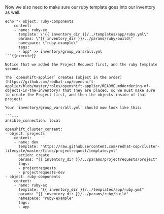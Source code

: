 Now we also need to make sure our ruby template goes into our inventory as well:

```
echo "- object: ruby-components
    content:
    - name: ruby-ex
      template: \"{{ inventory_dir }}/../templates/app/ruby.yml\"
      params: \"{{ inventory_dir }}/../params/ruby/build\"
      namespace: \"ruby-example\"
      tags:
      - app" >> inventory/group_vars/all.yml
```{{execute}}

Notice that we added the Project Request first, and the ruby template second.

The `openshift-applier` creates [object in the order](https://github.com/redhat-cop/openshift-applier/blob/master/roles/openshift-applier/README.md#ordering-of-objects-in-the-inventory) that they are placed, so we must make sure to create the Project first, and then the objects inside of that project!

Your `inventory/group_vars/all.yml` should now look like this:

```---
ansible_connection: local

openshift_cluster_content:
- object: projects
    content:
    - name: dev
      template: "https://raw.githubusercontent.com/redhat-cop/cluster-lifecycle/master/files/projectrequest/template.yml"
      action: create
      params: "{{ inventory_dir }}/../params/projectrequests/project"
      tags:
      - projectrequests
      - projectrequests-dev
- object: ruby-components
    content:
    - name: ruby-ex
      template: "{{ inventory_dir }}/../templates/app/ruby.yml"
      params: "{{ inventory_dir }}/../params/ruby/build"
      namespace: "ruby-example"
      tags:
      - app
```